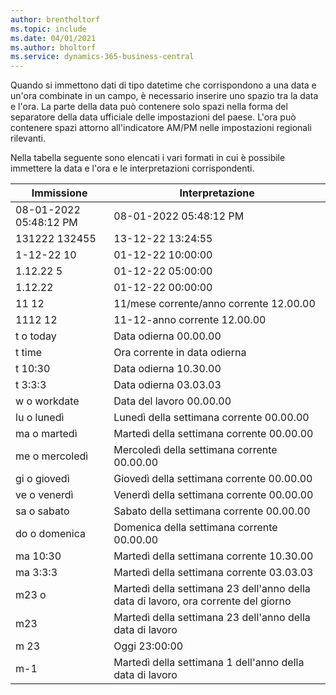 ```yaml
---
author: brentholtorf
ms.topic: include
ms.date: 04/01/2021
ms.author: bholtorf
ms.service: dynamics-365-business-central
---
```

Quando si immettono dati di tipo datetime che corrispondono a una data e un'ora combinate in un campo, è necessario inserire uno spazio tra la data e l'ora. La parte della data può contenere solo spazi nella forma del separatore della data ufficiale delle impostazioni del paese. L'ora può contenere spazi attorno all'indicatore AM/PM nelle impostazioni regionali rilevanti.

<!--It is also possible to enter only a date in a datetime field, but it is not possible to enter only a time.-->

Nella tabella seguente sono elencati i vari formati in cui è possibile immettere la data e l'ora e le interpretazioni corrispondenti.  

|Immissione|Interpretazione|
|---------------|------------------------|
|08-01-2022 05:48:12 PM|08\-01\-2022 05:48:12 PM|
|131222 132455|13-12-22 13:24:55|
|1-12-22 10|01-12-22 10:00:00|
|1.12.22 5|01-12-22 05:00:00|
|1.12.22|01-12-22 00:00:00|
|11 12|11/mese corrente/anno corrente 12.00.00|
|1112 12|11-12-anno corrente 12.00.00|
|t o today|Data odierna 00.00.00|
|t time|Ora corrente in data odierna|
|t 10:30|Data odierna 10.30.00|
|t 3:3:3|Data odierna 03.03.03|
|w o workdate|Data del lavoro 00.00.00|
|lu o lunedì|Lunedì della settimana corrente 00.00.00|
|ma o martedì|Martedì della settimana corrente 00.00.00|
|me o mercoledì|Mercoledì della settimana corrente 00.00.00|
|gi o giovedì|Giovedì della settimana corrente 00.00.00|
|ve o venerdì|Venerdì della settimana corrente 00.00.00|
|sa o sabato|Sabato della settimana corrente 00.00.00|
|do o domenica|Domenica della settimana corrente 00.00.00|
|ma 10:30|Martedì della settimana corrente 10.30.00|
|ma 3:3:3|Martedì della settimana corrente 03.03.03|
|m23 o|Martedì della settimana 23 dell'anno della data di lavoro, ora corrente del giorno|
|m23|Martedì della settimana 23 dell'anno della data di lavoro|
|m 23|Oggi 23:00:00|
|m-1|Martedì della settimana 1 dell'anno della data di lavoro|


